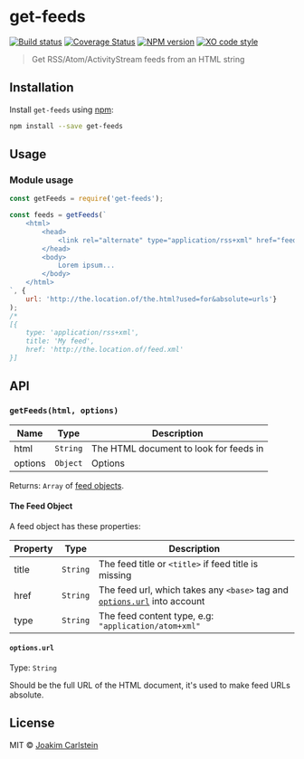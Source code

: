 # get-feeds

[![Build status][travis-image]][travis-url] [![Coverage Status][coveralls-image]][coveralls-url] [![NPM version][npm-image]][npm-url] [![XO code style][codestyle-image]][codestyle-url]

> Get RSS/Atom/ActivityStream feeds from an HTML string

## Installation

Install `get-feeds` using [npm](https://www.npmjs.com/):

```bash
npm install --save get-feeds
```

## Usage

### Module usage

```javascript
const getFeeds = require('get-feeds');

const feeds = getFeeds(`
	<html>
		<head>
			<link rel="alternate" type="application/rss+xml" href="feed.xml" title="My feed">
		</head>
		<body>
			Lorem ipsum...
		</body>
	</html>
`, {
	url: 'http://the.location.of/the.html?used=for&absolute=urls'}
);
/*
[{
	type: 'application/rss+xml',
	title: 'My feed',
	href: 'http://the.location.of/feed.xml'
}]
```

## API

### `getFeeds(html, options)`

| Name | Type | Description |
|------|------|-------------|
| html | `String` | The HTML document to look for feeds in |
| options | `Object` | Options |

Returns: `Array` of [feed objects](#the-feed-object).

#### The Feed Object

A feed object has these properties:

| Property | Type | Description |
|------|------|-------------|
| title | `String` | The feed title or `<title>` if feed title is missing |
| href | `String` | The feed url, which takes any `<base>` tag and [`options.url`](#optionsurl) into account |
| type | `String` | The feed content type, e.g: `"application/atom+xml"` |

#### `options.url`

Type: `String`  

Should be the full URL of the HTML document, it's used to make feed URLs absolute.

## License

MIT © [Joakim Carlstein](http://joakim.beng.se)

[npm-url]: https://npmjs.org/package/get-feeds
[npm-image]: https://badge.fury.io/js/get-feeds.svg
[travis-url]: https://travis-ci.org/joakimbeng/get-feeds
[travis-image]: https://travis-ci.org/joakimbeng/get-feeds.svg?branch=master
[coveralls-url]: https://coveralls.io/github/joakimbeng/get-feeds?branch=master
[coveralls-image]: https://coveralls.io/repos/github/joakimbeng/get-feeds/badge.svg?branch=master
[codestyle-url]: https://github.com/sindresorhus/xo
[codestyle-image]: https://img.shields.io/badge/code%20style-XO-5ed9c7.svg?style=flat
